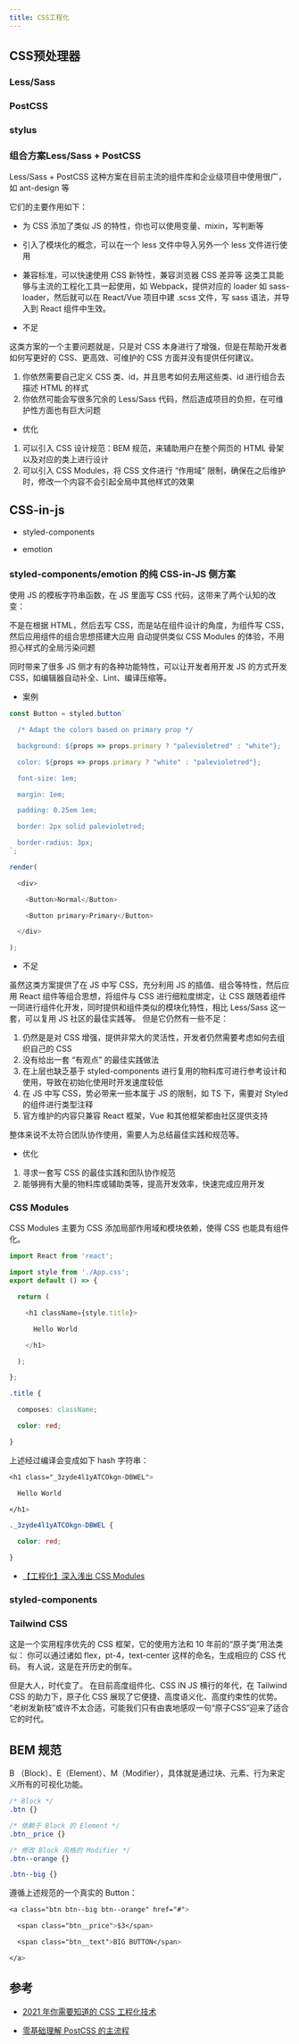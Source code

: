 ```yaml
---
title: CSS工程化
---
```


## CSS预处理器

### Less/Sass


### PostCSS

### stylus


### 组合方案Less/Sass + PostCSS

Less/Sass + PostCSS 这种方案在目前主流的组件库和企业级项目中使用很广，如 ant-design 等

它们的主要作用如下：

- 为 CSS 添加了类似 JS 的特性，你也可以使用变量、mixin，写判断等
- 引入了模块化的概念，可以在一个 less 文件中导入另外一个 less 文件进行使用
- 兼容标准，可以快速使用 CSS 新特性，兼容浏览器 CSS 差异等
这类工具能够与主流的工程化工具一起使用，如 Webpack，提供对应的 loader 如 sass-loader，然后就可以在 React/Vue 项目中建 .scss 文件，写 sass 语法，并导入到 React 组件中生效。

- 不足

这类方案的一个主要问题就是，只是对 CSS 本身进行了增强，但是在帮助开发者如何写更好的 CSS、更高效、可维护的 CSS 方面并没有提供任何建议。

1. 你依然需要自己定义 CSS 类、id，并且思考如何去用这些类、id 进行组合去描述 HTML 的样式
2. 你依然可能会写很多冗余的 Less/Sass 代码，然后造成项目的负担，在可维护性方面也有巨大问题

- 优化

1. 可以引入 CSS 设计规范：BEM 规范，来辅助用户在整个网页的 HTML 骨架以及对应的类上进行设计
2. 可以引入 CSS Modules，将 CSS 文件进行 “作用域” 限制，确保在之后维护时，修改一个内容不会引起全局中其他样式的效果

## CSS-in-js


- styled-components

- emotion

### styled-components/emotion 的纯 CSS-in-JS 侧方案

使用 JS 的模板字符串函数，在 JS 里面写 CSS 代码，这带来了两个认知的改变：

不是在根据 HTML，然后去写 CSS，而是站在组件设计的角度，为组件写 CSS，然后应用组件的组合思想搭建大应用
自动提供类似 CSS Modules 的体验，不用担心样式的全局污染问题

同时带来了很多 JS 侧才有的各种功能特性，可以让开发者用开发 JS 的方式开发 CSS，如编辑器自动补全、Lint、编译压缩等。

- 案例

```js
const Button = styled.button`

  /* Adapt the colors based on primary prop */

  background: ${props => props.primary ? "palevioletred" : "white"};

  color: ${props => props.primary ? "white" : "palevioletred"};

  font-size: 1em;

  margin: 1em;

  padding: 0.25em 1em;

  border: 2px solid palevioletred;

  border-radius: 3px;
`;

render(

  <div>

    <Button>Normal</Button>

    <Button primary>Primary</Button>

  </div>

);
```

- 不足

虽然这类方案提供了在 JS 中写 CSS，充分利用 JS 的插值、组合等特性，然后应用 React 组件等组合思想，将组件与 CSS 进行细粒度绑定，让 CSS 跟随着组件一同进行组件化开发，同时提供和组件类似的模块化特性，相比 Less/Sass 这一套，可以复用 JS 社区的最佳实践等。
但是它仍然有一些不足：

1. 仍然是是对 CSS 增强，提供非常大的灵活性，开发者仍然需要考虑如何去组织自己的 CSS
2. 没有给出一套 “有观点” 的最佳实践做法
3. 在上层也缺乏基于 styled-components 进行复用的物料库可进行参考设计和使用，导致在初始化使用时开发速度较低
4. 在 JS 中写 CSS，势必带来一些本属于 JS 的限制，如 TS 下，需要对 Styled 的组件进行类型注释
5. 官方维护的内容只兼容 React 框架，Vue 和其他框架都由社区提供支持

整体来说不太符合团队协作使用，需要人为总结最佳实践和规范等。

- 优化

1. 寻求一套写 CSS 的最佳实践和团队协作规范
2. 能够拥有大量的物料库或辅助类等，提高开发效率，快速完成应用开发

### CSS Modules

CSS Modules 主要为 CSS 添加局部作用域和模块依赖，使得 CSS 也能具有组件化。

```js
import React from 'react';

import style from './App.css';
export default () => {

  return (

    <h1 className={style.title}>

      Hello World

    </h1>

  );

};
```

```css
.title {

  composes: className;

  color: red;

}
```

上述经过编译会变成如下 hash 字符串：

```css
<h1 class="_3zyde4l1yATCOkgn-DBWEL">

  Hello World

</h1>

._3zyde4l1yATCOkgn-DBWEL {

  color: red;

}
```

- [【工程化】深入浅出 CSS Modules](https://juejin.cn/post/6952665769209495566)

### styled-components


### Tailwind CSS

这是一个实用程序优先的 CSS 框架，它的使用方法和 10 年前的“原子类”用法类似：
你可以通过诸如 flex，pt-4，text-center 这样的命名，生成相应的 CSS 代码。
有人说，这是在开历史的倒车。

但是大人，时代变了。
在目前高度组件化、CSS IN JS 横行的年代，在 Tailwind CSS 的助力下，原子化 CSS 展现了它便捷、高度语义化、高度约束性的优势。
“老树发新枝”或许不太合适，可能我们只有由衷地感叹一句“原子CSS”迎来了适合它的时代。

## BEM 规范

B （Block）、E（Element）、M（Modifier），具体就是通过块、元素、行为来定义所有的可视化功能。

```css
/* Block */
.btn {}

/* 依赖于 Block 的 Element */
.btn__price {}

/* 修改 Block 风格的 Modifier */
.btn--orange {}

.btn--big {}

```

遵循上述规范的一个真实的 Button：

```css
<a class="btn btn--big btn--orange" href="#">

  <span class="btn__price">$3</span>

  <span class="btn__text">BIG BUTTON</span>

</a>
```

## 参考

- [2021 年你需要知道的 CSS 工程化技术](https://juejin.cn/post/7030790310590447630)

- [零基础理解 PostCSS 的主流程](https://mp.weixin.qq.com/s/pER1Wp398Zb-Mjw44UiMCQ)



